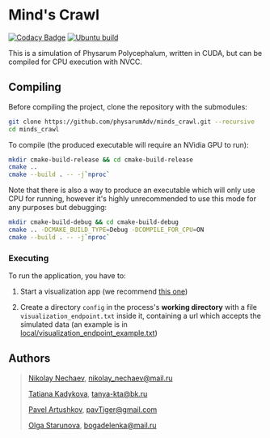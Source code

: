 # Mind's Crawl

[![Codacy Badge](https://api.codacy.com/project/badge/Grade/cd8ac0eb5b334c68b7661ab756049191)](https://app.codacy.com/gh/physarumAdv/minds_crawl?utm_source=github.com&utm_medium=referral&utm_content=physarumAdv/minds_crawl&utm_campaign=Badge_Grade_Dashboard)
[![Ubuntu build](https://github.com/physarumAdv/minds_crawl/workflows/Ubuntu%20build/badge.svg)](https://github.com/physarumAdv/minds_crawl/actions?query=workflow%3A%22Ubuntu+build%22)

This is a simulation of Physarum Polycephalum, written in CUDA, but can be compiled for CPU execution with NVCC.

## Compiling

Before compiling the project, clone the repository with the submodules:
```bash
git clone https://github.com/physarumAdv/minds_crawl.git --recursive
cd minds_crawl
```

To compile (the produced executable will require an NVidia GPU to run):
```bash
mkdir cmake-build-release && cd cmake-build-release
cmake ..
cmake --build . -- -j`nproc`
```

Note that there is also a way to produce an executable which will only use CPU for running, however it's highly
unrecommended to use this mode for any purposes but debugging:
```bash
mkdir cmake-build-debug && cd cmake-build-debug
cmake .. -DCMAKE_BUILD_TYPE=Debug -DCOMPILE_FOR_CPU=ON
cmake --build . -- -j`nproc`
```

### Executing
To run the application, you have to:

1.  Start a visualization app (we recommend [this one](https://github.com/physarumAdv/Physarum_webGL))

2.  Create a directory `config` in the process's **working directory** with a file `visualization_endpoint.txt` inside
it, containing a url which accepts the simulated data (an example is in
[local/visualization_endpoint_example.txt](config/visualization_endpoint_example.txt))

## Authors

> [Nikolay Nechaev](http://t.me/kolayne), [nikolay_nechaev@mail.ru](mailto:nikolay_nechaev@mail.ru)
>
> [Tatiana Kadykova](http://vk.com/ricopin), [tanya-kta@bk.ru](mailto:tanya-kta@bk.ru)
>
> [Pavel Artushkov](http://t.me/pavtiger), [pavTiger@gmail.com](mailto:pavTiger@gmail.com)
>
> [Olga Starunova](http://vk.com/id2051067), [bogadelenka@mail.ru](mailto:bogadelenka@mail.ru)
